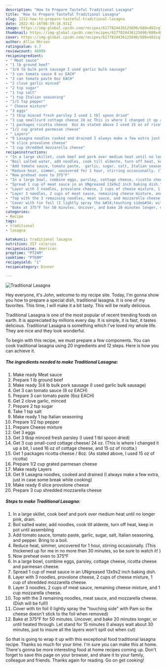 ```yaml
---
description: "How to Prepare Tasteful Traditional Lasagna"
title: "How to Prepare Tasteful Traditional Lasagna"
slug: 1212-how-to-prepare-tasteful-traditional-lasagna
date: 2022-01-16T06:59:16.931Z
image: https://img-global.cpcdn.com/recipes/6177824436125696/680x482cq70/traditional-lasagna-recipe-main-photo.jpg
thumbnail: https://img-global.cpcdn.com/recipes/6177824436125696/680x482cq70/traditional-lasagna-recipe-main-photo.jpg
cover: https://img-global.cpcdn.com/recipes/6177824436125696/680x482cq70/traditional-lasagna-recipe-main-photo.jpg
author: Allie Obrien
ratingvalue: 4.7
reviewcount: 46099
recipeingredient:
- " Meat sauce"
- "1 lb ground beef"
- "3/4 lb bulk pork sausage I used garlic bulk sausage"
- "3 can tomato sauce 8 oz EACH"
- "3 can tomato paste 6oz EACH"
- "2 clove garlic minced"
- "2 tsp sugar"
- "1 tsp salt"
- "1 tsp Italian seasoning"
- "1/2 tsp pepper"
- " Cheese mixture"
- "3 eggs"
- "3 tbsp minced fresh parsley I used 1 tbl spoon dried"
- "3 cup smallcurd cottage cheese 24 oz This is where I changed it up a bit I used 16 oz of cottage cheese and 15 oz of ricotta"
- "1 packages ricotta cheese  8oz As stated above I used 15 oz of ricotta"
- "1/2 cup grated parmesan cheese"
- " Layers"
- "9 Lasagna noodles cooked and drained I always make a few extra just in case some break while cooking"
- "6 slice provolone cheese"
- "3 cup shredded mozzarella cheese"
recipeinstructions:
- "In a large skillet, cook beef and pork over medium heat until no longer pink, drain."
- "Boil salted water, add noodles, cook till aldente, turn off heat, keep in pot until assembling"
- "Add tomato sauce, tomato paste,  garlic, sugar, salt, Italian seasoning, and pepper. Bring to a boil."
- "Reduce heat, simmer, uncovered for 1 hour, stirring occasionally. (This thickened up for me in no more then 30 minutes, so be sure to watch it! )"
- "Now preheat oven to 375°F"
- "In a large bowl, combine eggs, parsley, cottage cheese, ricotta cheese and parmesan cheese."
- "Spread 1 cup of meat sauce in an UNgreased 13x9x2 inch baking dish."
- "Layer with 3 noodles, provolone cheese, 2 cups of cheese mixture, 1 cup of shredded mozzarella cheese."
- "Layer 3 noodles, 2 cups of meat sauce, remaining cheese mixture, and 1 cup mozzarella cheese."
- "Top with the 3 remaining noodles, meat sauce, and mozzarella cheese. (Dish will be full!)"
- "Cover with tin foil (I lightly spray the &#34;touching side&#34; with Pam so the cheese doesn&#39;t stick to the foil when removed)"
- "Bake at 375°F for 50 minutes. Uncover, and bake 20 minutes longer, or until heated through. Let stand for 15 minutes (I always wait about 30 minutes, just to insure all the layers won&#39;t spill out when cut)"
categories:
- Recipe
tags:
- traditional
- lasagna

katakunci: traditional lasagna 
nutrition: 257 calories
recipecuisine: American
preptime: "PT24M"
cooktime: "PT60M"
recipeyield: "1"
recipecategory: Dinner

---
```



![Traditional Lasagna](https://img-global.cpcdn.com/recipes/6177824436125696/680x482cq70/traditional-lasagna-recipe-main-photo.jpg)

Hey everyone, it's John, welcome to my recipe site. Today, I'm gonna show you how to prepare a special dish, traditional lasagna. It is one of my favorites. This time, I will make it a bit tasty. This will be really delicious.



Traditional Lasagna is one of the most popular of recent trending foods on earth. It is appreciated by millions every day. It is simple, it is fast, it tastes delicious. Traditional Lasagna is something which I've loved my whole life. They are nice and they look wonderful.


To begin with this recipe, we must prepare a few components. You can cook traditional lasagna using 20 ingredients and 12 steps. Here is how you can achieve it.

<!--inarticleads1-->

##### The ingredients needed to make Traditional Lasagna:

1. Make ready  Meat sauce
1. Prepare 1 lb ground beef
1. Make ready 3/4 lb bulk pork sausage (I used garlic bulk sausage)
1. Get 3 can tomato sauce (8 oz EACH)
1. Prepare 3 can tomato paste (6oz EACH)
1. Get 2 clove garlic, minced
1. Prepare 2 tsp sugar
1. Take 1 tsp salt
1. Make ready 1 tsp Italian seasoning
1. Prepare 1/2 tsp pepper
1. Prepare  Cheese mixture
1. Get 3 eggs
1. Get 3 tbsp minced fresh parsley (I used 1 tbl spoon dried)
1. Get 3 cup small-curd cottage cheese/ 24 oz. (This is where I changed it up a bit, I used 16 oz of cottage cheese, and 15 oz of ricotta.)
1. Get 1 packages ricotta cheese / 8oz. (As stated above, I used 15 oz of ricotta)
1. Prepare 1/2 cup grated parmesan cheese
1. Make ready  Layers
1. Get 9 Lasagna noodles, cooked and drained (I always make a few extra, just in case some break while cooking)
1. Make ready 6 slice provolone cheese
1. Prepare 3 cup shredded mozzarella cheese




<!--inarticleads2-->

##### Steps to make Traditional Lasagna:

1. In a large skillet, cook beef and pork over medium heat until no longer pink, drain.
1. Boil salted water, add noodles, cook till aldente, turn off heat, keep in pot until assembling
1. Add tomato sauce, tomato paste,  garlic, sugar, salt, Italian seasoning, and pepper. Bring to a boil.
1. Reduce heat, simmer, uncovered for 1 hour, stirring occasionally. (This thickened up for me in no more then 30 minutes, so be sure to watch it! )
1. Now preheat oven to 375°F
1. In a large bowl, combine eggs, parsley, cottage cheese, ricotta cheese and parmesan cheese.
1. Spread 1 cup of meat sauce in an UNgreased 13x9x2 inch baking dish.
1. Layer with 3 noodles, provolone cheese, 2 cups of cheese mixture, 1 cup of shredded mozzarella cheese.
1. Layer 3 noodles, 2 cups of meat sauce, remaining cheese mixture, and 1 cup mozzarella cheese.
1. Top with the 3 remaining noodles, meat sauce, and mozzarella cheese. (Dish will be full!)
1. Cover with tin foil (I lightly spray the &#34;touching side&#34; with Pam so the cheese doesn&#39;t stick to the foil when removed)
1. Bake at 375°F for 50 minutes. Uncover, and bake 20 minutes longer, or until heated through. Let stand for 15 minutes (I always wait about 30 minutes, just to insure all the layers won&#39;t spill out when cut)




So that is going to wrap it up with this exceptional food traditional lasagna recipe. Thanks so much for your time. I'm sure you can make this at home. There's gonna be more interesting food at home recipes coming up. Don't forget to save this page on your browser, and share it to your family, colleague and friends. Thanks again for reading. Go on get cooking!
